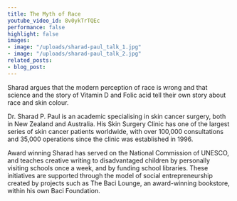 ```yaml
---
title: The Myth of Race
youtube_video_id: 8v0ykTrTQEc
performance: false
highlight: false
images:
- image: "/uploads/sharad-paul_talk_1.jpg"
- image: "/uploads/sharad-paul_talk_2.jpg"
related_posts:
- blog_post: 
---
```


Sharad argues that the modern perception of race is wrong and that science and the story of Vitamin D and Folic acid tell their own story about race and skin colour.

Dr. Sharad P. Paul is an academic specialising in skin cancer surgery, both in New Zealand and Australia. His Skin Surgery Clinic has one of the largest series of skin cancer patients worldwide, with over 100,000 consultations and 35,000 operations since the clinic was established in 1996.

Award winning Sharad has served on the National Commission of UNESCO, and teaches creative writing to disadvantaged children by personally visiting schools once a week, and by funding school libraries. These initiatives are supported through the model of social entrepreneurship created by projects such as The Baci Lounge, an award-winning bookstore, within his own Baci Foundation.
